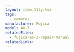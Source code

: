 ```yaml
---
layout: item.11ty.tsx
tags:
  - cameras
manufacturer: Fujica
model: AX-3
relatedFiles:
  - fujica-ax-3-repair-manual
relatedLinks:
---
```

